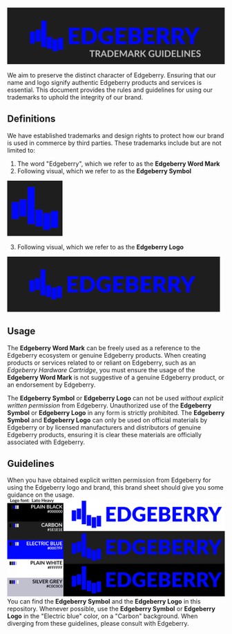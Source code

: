 ![Edgeberry Banner](https://github.com/Edgeberry/.github/blob/main/brand/Edgeberry_banner_trademarkguide.png?raw=true)

We aim to preserve the distinct character of Edgeberry. Ensuring that our name and logo signify authentic Edgeberry products and services is essential. This document provides the rules and guidelines for using our trademarks to uphold the integrity of our brand.

## Definitions
We have established trademarks and design rights to protect how our brand is used in commerce by third parties. These trademarks include but are not limited to:
1) The word "Edgeberry", which we refer to as the **Edgeberry Word Mark**
2) Following visual, which we refer to as the **Edgeberry Symbol**

![Edgeberry Logo](https://github.com/Edgeberry/.github/blob/main/brand/Edgeberry_logo_128x128.png?raw=true)

3) Following visual, which we refer to as the **Edgeberry Logo**

<img src="https://github.com/Edgeberry/.github/blob/main/brand/Edgeberry_banner.png?raw=true" height="128" />


## Usage
The **Edgeberry Word Mark** can be freely used as a reference to the Edgeberry ecosystem or genuine Edgeberry products. When creating products or services related to or reliant on Edgeberry, such as an _Edgeberry Hardware Cartridge_, you must ensure the usage of the **Edgeberry Word Mark** is not suggestive of a genuine Edgeberry product, or an endorsement by Edgeberry.

The **Edgeberry Symbol** or **Edgeberry Logo** can not be used _without explicit written permission_ from Edgeberry. Unauthorized use of the **Edgeberry Symbol** or **Edgeberry Logo** in any form is strictly prohibited. The **Edgeberry Symbol** and **Edgeberry Logo** can only be used on official materials by Edgeberry or by licensed manufacturers and distributors of genuine Edgeberry products, ensuring it is clear these materials are officially associated with Edgeberry.

## Guidelines
When you have obtained explicit written permission from Edgeberry for using the Edgeberry logo and brand, this brand sheet should give you some guidance on the usage.
![Edgeberry Design guideline](https://github.com/Edgeberry/.github/blob/main/brand/Edgeberry_brand_sheet.png?raw=true)
You can find the **Edgeberry Symbol** and the **Edgeberry Logo** in this repository. Whenever possible, use the **Edgeberry Symbol** or **Edgeberry Logo** in the "Electric blue" color, on a "Carbon" background. When diverging from these guidelines, please consult with Edgeberry.